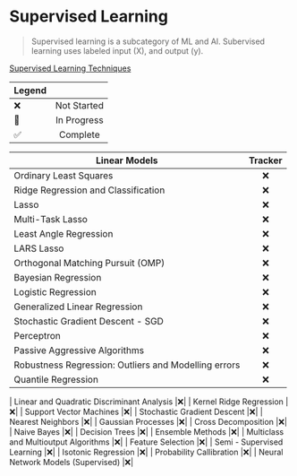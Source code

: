 # Supervised Learning
> Supervised learning is a subcategory of ML and AI. Subervised learning uses labeled input (X), and output (y). 

[Supervised Learning Techniques](https://scikit-learn.org/stable/supervised_learning.html)

|Legend ||
| ------------- |:-------------:| 
|❌| Not Started | 
|🚧| In Progress | 
|✅| Complete | 


|Linear Models|Tracker|
| ------------- |:-------------:| 
| Ordinary Least Squares |❌|
| Ridge Regression and Classification |❌|
| Lasso |❌|
| Multi-Task Lasso |❌|
| Least Angle Regression |❌|
| LARS Lasso |❌|
| Orthogonal Matching Pursuit (OMP) |❌|
| Bayesian Regression |❌|
| Logistic Regression |❌|
| Generalized Linear Regression |❌|
| Stochastic Gradient Descent - SGD |❌|
| Perceptron |❌|
| Passive Aggressive Algorithms |❌|
| Robustness Regression: Outliers and Modelling errors |❌|
| Quantile Regression |❌|





| Linear and Quadratic Discriminant Analysis |❌| 
| Kernel Ridge Regression |❌|
| Support Vector Machines |❌|
| Stochastic Gradient Descent |❌|
| Nearest Neighbors |❌|
| Gaussian Processes |❌|
| Cross Decomposition |❌|
| Naive Bayes |❌|
| Decision Trees |❌|
| Ensemble Methods |❌|
| Multiclass and Multioutput Algorithms |❌|
| Feature Selection |❌|
| Semi - Supervised Learning |❌|
| Isotonic Regression |❌|
| Probability Callibration |❌|
| Neural Network Models (Supervised) |❌|

